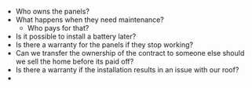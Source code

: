 - Who owns the panels?
- What happens when they need maintenance?
	- Who pays for that?
- Is it possible to install a battery later?
- Is there a warranty for the panels if they stop working?
- Can we transfer the ownership of the contract to someone else should we sell the home before its paid off?
- Is there a warranty if the installation results in an issue with our roof?
- 